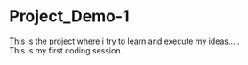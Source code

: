 # Project_Demo-1
This is the project where i try to learn and execute my ideas.....
<br>
This is my first coding session.
